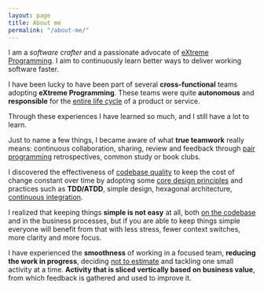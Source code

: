 ```yaml
---
layout: page
title: About me
permalink: "/about-me/"
---
```


I am a _software crafter_ and a passionate advocate of [eXtreme Programming](http://www.extremeprogramming.org/).
I aim to continuously learn better ways to deliver working software faster.

I have been lucky to have been part of several **cross-functional** teams adopting **eXtreme Programming**. These teams were quite **autonomous** and **responsible** for the [entire life cycle](https://martinfowler.com/bliki/DevOpsCulture.html) of a product or service.

Through these experiences I have learned so much, and I still have a lot to learn.

Just to name a few things, I became aware of what **true teamwork** really means: continuous collaboration, sharing, review and feedback through [pair programming](https://martinfowler.com/articles/on-pair-programming.html#RemotePairing) retrospectives, common study or book clubs.

I discovered the effectiveness of [codebase quality](https://www.youtube.com/watch?v=WSes_PexXcA) to keep the cost of change constant over time by adopting some [core design principles](https://youtu.be/llGgO74uXMI) and practices such as **TDD/ATDD**, simple design, hexagonal architecture, [continuous integration](https://martinfowler.com/articles/continuousIntegration.html).

I realized that keeping things **simple is not easy** at all, both [on the codebase](https://www.infoq.com/presentations/8-lines-code-refactoring/) and in the business processes, but if you are able to keep things simple everyone will benefit from that with less stress, fewer context switches, more clarity and more focus.

I have experienced the **smoothness** of working in a focused team, **reducing the work in progress**, deciding [not to estimate](https://amzn.eu/d/0hdCgGk) and tackling one small activity at a time. **Activity that is sliced vertically based on business value**, from which feedback is gathered and used to improve it.